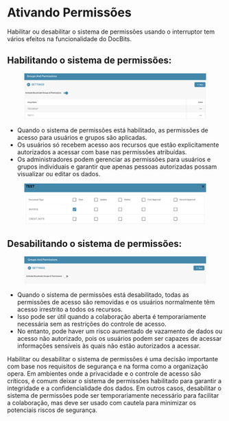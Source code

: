 # Ativando Permissões

Habilitar ou desabilitar o sistema de permissões usando o interruptor tem vários efeitos na funcionalidade do DocBits.

## **Habilitando o sistema de permissões:**

<figure><img src="../../../../../.gitbook/assets/activation-permissions1.png" alt=""><figcaption></figcaption></figure>

* Quando o sistema de permissões está habilitado, as permissões de acesso para usuários e grupos são aplicadas.
* Os usuários só recebem acesso aos recursos que estão explicitamente autorizados a acessar com base nas permissões atribuídas.
* Os administradores podem gerenciar as permissões para usuários e grupos individuais e garantir que apenas pessoas autorizadas possam visualizar ou editar os dados.

<figure><img src="../../../../../.gitbook/assets/activation-permissions2.png" alt=""><figcaption></figcaption></figure>

## Desabilitando o sistema de permissões:

<figure><img src="../../../../../.gitbook/assets/activation-permissions3.png" alt=""><figcaption></figcaption></figure>

* Quando o sistema de permissões está desabilitado, todas as permissões de acesso são removidas e os usuários normalmente têm acesso irrestrito a todos os recursos.
* Isso pode ser útil quando a colaboração aberta é temporariamente necessária sem as restrições do controle de acesso.
* No entanto, pode haver um risco aumentado de vazamento de dados ou acesso não autorizado, pois os usuários podem ser capazes de acessar informações sensíveis às quais não estão autorizados a acessar.

Habilitar ou desabilitar o sistema de permissões é uma decisão importante com base nos requisitos de segurança e na forma como a organização opera. Em ambientes onde a privacidade e o controle de acesso são críticos, é comum deixar o sistema de permissões habilitado para garantir a integridade e a confidencialidade dos dados. Em outros casos, desabilitar o sistema de permissões pode ser temporariamente necessário para facilitar a colaboração, mas deve ser usado com cautela para minimizar os potenciais riscos de segurança.
